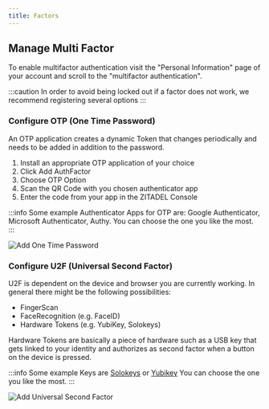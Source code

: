 ```yaml
---
title: Factors
---
```


## Manage Multi Factor

To enable multifactor authentication visit the "Personal Information" page of your account and scroll to the "multifactor authentication".

:::caution
In order to avoid being locked out if a factor does not work, we recommend registering several options
:::

### Configure OTP (One Time Password)

An OTP application creates a dynamic Token that changes periodically and needs to be added in addition to the password. 
1. Install an appropriate OTP application of your choice
2. Click Add AuthFactor
3. Choose OTP Option
4. Scan the QR Code with you chosen authenticator app
5. Enter the code from your app in the ZITADEL Console

:::info
Some example Authenticator Apps for OTP are: Google Authenticator, Microsoft Authenticator, Authy. You can choose the one you like the most.
:::

![Add One Time Password](/img/manuals/console_add_otp.gif)

### Configure U2F (Universal Second Factor)

U2F is dependent on the device and browser you are currently working.
In general there might be the following possibilities:
- FingerScan
- FaceRecognition (e.g. FaceID)
- Hardware Tokens (e.g. YubiKey, Solokeys)

Hardware Tokens are basically a piece of hardware such as a USB key that gets linked to your identity and authorizes as second factor when a button on the device is pressed.

:::info
Some example Keys are [Solokeys](https://solokeys.com) or [Yubikey](https://www.yubico.com/) You can choose the one you like the most.
:::

![Add Universal Second Factor](/img/manuals/console_add_u2f.gif)



